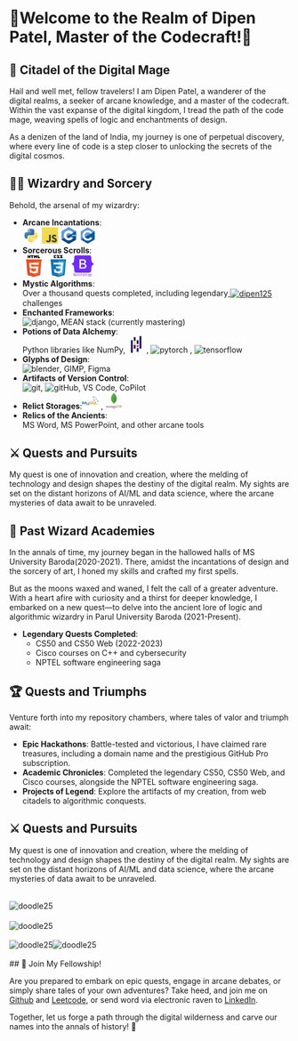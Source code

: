 # 🐉Welcome to the Realm of Dipen Patel, Master of the Codecraft!🚀 #

## 🏰 Citadel of the Digital Mage

Hail and well met, fellow travelers! I am Dipen Patel, a wanderer of the digital realms, a seeker of arcane knowledge, and a master of the codecraft. Within the vast expanse of the digital kingdom, I tread the path of the code mage, weaving spells of logic and enchantments of design.

As a denizen of the land of India, my journey is one of perpetual discovery, where every line of code is a step closer to unlocking the secrets of the digital cosmos.

## 🧙‍♂️ Wizardry and Sorcery

Behold, the arsenal of my wizardry:

- **Arcane Incantations**:<br><img src="https://raw.githubusercontent.com/devicons/devicon/master/icons/python/python-original.svg" alt="python" width="30" height="30"> <img src="https://raw.githubusercontent.com/devicons/devicon/master/icons/javascript/javascript-original.svg" alt="javascript" width="30" height="30"> <img src="https://raw.githubusercontent.com/devicons/devicon/master/icons/cplusplus/cplusplus-original.svg" alt="cplusplus" width="30" height="30"> <img src="https://raw.githubusercontent.com/devicons/devicon/master/icons/c/c-original.svg" alt="c" width="30" height="30">
- **Sorcerous Scrolls**:<br> <img src="https://raw.githubusercontent.com/devicons/devicon/master/icons/html5/html5-original-wordmark.svg" alt="html5" width="40" height="40">    <img src="https://raw.githubusercontent.com/devicons/devicon/master/icons/css3/css3-original-wordmark.svg" alt="css3" width="40" height="40">     <img src="https://raw.githubusercontent.com/devicons/devicon/master/icons/bootstrap/bootstrap-plain-wordmark.svg" alt="bootstrap" width="40" height="40">
- **Mystic Algorithms**:<br> Over a thousand quests completed, including legendary<a href="https://leetcode.com/DIPEN125/"> <img align="center" src="https://raw.githubusercontent.com/rahuldkjain/github-profile-readme-generator/master/src/images/icons/Social/leet-code.svg" alt="dipen125" height="20" width="30"></a> challenges
- **Enchanted Frameworks**:<br> <img src="https://cdn.worldvectorlogo.com/logos/django.svg" alt="django" width="30" height="30">, MEAN stack (currently mastering)
- **Potions of Data Alchemy**:<br> Python libraries like NumPy, <img src="https://raw.githubusercontent.com/devicons/devicon/2ae2a900d2f041da66e950e4d48052658d850630/icons/pandas/pandas-original.svg" alt="pandas" width="30" height="30"> , <img src="https://www.vectorlogo.zone/logos/pytorch/pytorch-icon.svg" alt="pytorch" width="30" height="30"> , <img src="https://www.vectorlogo.zone/logos/tensorflow/tensorflow-icon.svg" alt="tensorflow" width="30" height="30">
- **Glyphs of Design**:<br> <img src="https://download.blender.org/branding/community/blender_community_badge_white.svg" alt="blender" width="30" height="30">, GIMP, Figma
- **Artifacts of Version Control**:<br> <img src="https://www.vectorlogo.zone/logos/git-scm/git-scm-icon.svg" alt="git" width="30" height="30">, <img src="https://www.vectorlogo.zone/logos/git-scm/git-scm-icon.svg" alt="git" width="30" height="30">Hub, VS Code, CoPilot
- **Relict Storages**:<img src="https://raw.githubusercontent.com/devicons/devicon/master/icons/mysql/mysql-original-wordmark.svg" alt="mysql" width="30" height="30"> , <img src="https://raw.githubusercontent.com/devicons/devicon/master/icons/mongodb/mongodb-original-wordmark.svg" alt="mongodb" width="30" height="30">
- **Relics of the Ancients**:<br> MS Word, MS PowerPoint, and other arcane tools

## ⚔️ Quests and Pursuits

My quest is one of innovation and creation, where the melding of technology and design shapes the destiny of the digital realm. My sights are set on the distant horizons of AI/ML and data science, where the arcane mysteries of data await to be unraveled.

## 📜 Past Wizard Academies

In the annals of time, my journey began in the hallowed halls of MS University Baroda(2020-2021). There, amidst the incantations of design and the sorcery of art, I honed my skills and crafted my first spells.

But as the moons waxed and waned, I felt the call of a greater adventure. With a heart afire with curiosity and a thirst for deeper knowledge, I embarked on a new quest—to delve into the ancient lore of logic and algorithmic wizardry in Parul University Baroda (2021-Present).

- **Legendary Quests Completed**: 
    - CS50 and CS50 Web (2022-2023)
    - Cisco courses on C++ and cybersecurity
    - NPTEL software engineering saga

## 🏆 Quests and Triumphs

Venture forth into my repository chambers, where tales of valor and triumph await:

- **Epic Hackathons**: Battle-tested and victorious, I have claimed rare treasures, including a domain name and the prestigious GitHub Pro subscription.
- **Academic Chronicles**: Completed the legendary CS50, CS50 Web, and Cisco courses, alongside the NPTEL software engineering saga.
- **Projects of Legend**: Explore the artifacts of my creation, from web citadels to algorithmic conquests.

## ⚔️ Quests and Pursuits

My quest is one of innovation and creation, where the melding of technology and design shapes the destiny of the digital realm. My sights are set on the distant horizons of AI/ML and data science, where the arcane mysteries of data await to be unraveled.

<br>
<div>
    <img align="center" src="https://github-readme-stats.vercel.app/api?username=doodle25&amp;show_icons=true&amp;locale=en" alt="doodle25">
</div>
<br>
<div>
    <img align="center" src="https://github-readme-streak-stats.herokuapp.com/?user=doodle25&amp;" alt="doodle25">
</div>
<br>
<div>
    <img align="left" src="https://github-readme-stats.vercel.app/api/top-langs?username=doodle25&amp;show_icons=true&amp;locale=en&amp;layout=compact" alt="doodle25">
    <img src="https://github-profile-trophy.vercel.app/?username=doodle25&title=Commits,Stars,PullRequest" alt="doodle25">
</div>
<br>
## 🔗 Join My Fellowship!

Are you prepared to embark on epic quests, engage in arcane debates, or simply share tales of your own adventures? Take heed, and join me on [Github](https://github.com/DOodle25) and [Leetcode](https://leetcode.com/DIPEN125/), or send word via electronic raven to [LinkedIn](https://www.linkedin.com/in/dipen-patel-792296260/).

Together, let us forge a path through the digital wilderness and carve our names into the annals of history! 🌌
